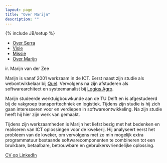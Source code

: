 ```yaml
---
layout: page
title: "Over Marijn"
description: ""
---
```

{% include JB/setup %}

<div class="well pull-right">
  <ul class="nav nav-pills nav-stacked">
    <li role="presentation"><a href="index.html">Over Serra</a></li>
    <li role="presentation"><a href="visie.html">Visie</a></li>
    <li role="presentation"><a href="missie.html">Missie</a></li>
    <li role="presentation" class="active"><a href="marijn.html">Over Marijn</a></li>
  </ul>
</div>

ir. Marijn van der Zee

Marijn is vanaf 2001 werkzaam in de ICT. Eerst naast zijn studie als webontwikkelaar bij [Quel][Quel]. Vervolgens na zijn afstuderen als softwarearchitect en systeemanalist bij [Logiqs Agro][logiqs].

Marijn studeerde werktuigbouwkunde aan de TU Delft en is afgestudeerd bij de vakgroep transporttechniek en logistiek. Tijdens zijn studie is hij zich gaan interesseren voor en verdiepen in softwareontwikkeling. Na zijn studie heeft hij hier zijn werk van gemaakt.

Tijdens zijn werkzaamheden is Marijn het liefst bezig met het bedenken en realiseren van ICT oplossingen voor de kwekerij. Hij analyseert eerst het probleem van de kweker, om vervolgens met zo min mogelijk extra programmatuur bestaande softwarecomponenten te combineren tot een bruikbare, betaalbare, betrouwbare en gebruikersvriendelijke oplossing.

[CV op LinkedIn][LinkedIn]


 [Quel]: http://www.quel.nl
 [logiqs]: http://www.logiqs.nl
 [LinkedIn]: https://www.linkedin.com/in/marijnvanderzee